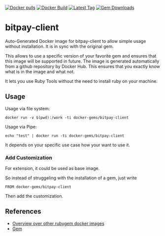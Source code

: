 [![Docker pulls](https://img.shields.io/docker/pulls/rubygem/bitpay-client.svg)](https://hub.docker.com/r/rubygem/bitpay-client/)
[![Docker Build](https://img.shields.io/docker/automated/rubygem/bitpay-client.svg)](https://hub.docker.com/r/rubygem/bitpay-client/)
[![Latest Tag](https://img.shields.io/github/tag/docker-rubygem/bitpay-client.svg)](https://hub.docker.com/r/rubygem/bitpay-client/)
[![Gem Downloads](https://img.shields.io/gem/dt/bitpay-client.svg)](https://rubygems.org/gems/bitpay-client/)
# bitpay-client

Auto-Generated Docker image for bitpay-client to allow simple usage without installation.
It is in sync with the original gem.

This allows to use a specific version of your favorite gem and ensures that this image will be supported in future.
The image is generated automatically from a github repository by Docker Hub.
This ensures that you exactly know what is in the image and what not.

It lets you use Ruby Tools without the need to install ruby on your machine.

## Usage

Usage via file system:

`docker run -v $(pwd):/work -ti docker-gems/bitpay-client`

Usage via Pipe:

`echo "test" | docker run -ti docker-gems/bitpay-client`

It depends on your specific use case how your want to use it.

### Add Customization

For extension, it could be used as base image.

So instead of struggeling with the installation of a gem, just write

`FROM docker-gems/bitpay-client`

Then add the customization.

## References

 - [Overview over other rubygem docker images](https://github.com/thinkbot/docker-rubygem)
 - [Gem](https://rubygems.org/gems/bitpay-client/)
